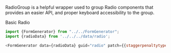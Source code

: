 RadioGroup is a helpful wrapper used to group Radio components that provides an easier API, and proper keyboard accessibility to the group.

Basic Radio
```js
import {FormGenerator} from "../../FormGenerator";
import {radioData} from '../../../data/radio';

<FormGenerator data={radioData} guid="radio" patch={{staggerpenaltytype:'Apply penalty now'}}/>
```

